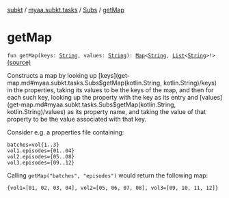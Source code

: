[subkt](../../index.md) / [myaa.subkt.tasks](../index.md) / [Subs](index.md) / [getMap](./get-map.md)

# getMap

`fun getMap(keys: `[`String`](https://kotlinlang.org/api/latest/jvm/stdlib/kotlin/-string/index.html)`, values: `[`String`](https://kotlinlang.org/api/latest/jvm/stdlib/kotlin/-string/index.html)`): `[`Map`](https://kotlinlang.org/api/latest/jvm/stdlib/kotlin.collections/-map/index.html)`<`[`String`](https://kotlinlang.org/api/latest/jvm/stdlib/kotlin/-string/index.html)`, `[`List`](https://kotlinlang.org/api/latest/jvm/stdlib/kotlin.collections/-list/index.html)`<`[`String`](https://kotlinlang.org/api/latest/jvm/stdlib/kotlin/-string/index.html)`>!>` [(source)](https://github.com/Myaamori/SubKt/blob/0.1.7/src/main/kotlin/myaa/subkt/tasks/plugin.kt#L593)

Constructs a map by looking up [keys](get-map.md#myaa.subkt.tasks.Subs$getMap(kotlin.String, kotlin.String)/keys) in the properties, taking
its values to be the keys of the map, and then for each such key,
looking up the property with the key as its entry and [values](get-map.md#myaa.subkt.tasks.Subs$getMap(kotlin.String, kotlin.String)/values)
as its property name, and taking the value of that property
to be the value associated with that key.

Consider e.g. a properties file containing:

```
batches=vol{1..3}
vol1.episodes={01..04}
vol2.episodes={05..08}
vol3.episodes={09..12}
```

Calling `getMap("batches", "episodes")` would return the following map:

```
{vol1=[01, 02, 03, 04], vol2=[05, 06, 07, 08], vol3=[09, 10, 11, 12]}
```

